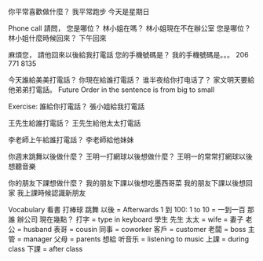 你平常喜歡做什麼？ 
我平常跑步
今天是星期日

Phone call
請問， 您是哪位？
林小姐在嗎？
林小姐現在不在辦公室
您是哪位？
林小姐什麼時候回來？
下午回來

麻煩您， 請他回來以後給我打電話
您的手機號碼是？
我的手機號碼是。。。
206 771 8135

今天誰給美美打電話？
你現在給誰打電話？
谁半夜给你打电话了？
家文明天要給他弟弟打電話。 Future
Order in the sentence is from big to small

Exercise:
誰給你打電話？
張小姐給我打電話

王先生給誰打電話？
王先生給他太太打電話

李老師上午給誰打電話？
李老師給他妹妹

你週末跳舞以後做什麼？
王明一打網球以後想做什麼？
王明一的常常打網球以後想聽音樂

你的朋友下課想做什麼？
我的朋友下課以後想吃墨西哥菜
我的朋友下課以後想回家
我上課時候認識新朋友

Vocabulary
看書
打棒球
跳舞
以後 = Afterwards
1 到 100: 1 to 10  = 一到一百
那
誰
辦公司
現在幾點？
打字 = type in keyboard
學生
先生
太太 = wife = 妻子
老公 = husband
表哥 = cousin
同事 = coworker
客戶 = customer
老闆 = boss
主管 = manager
父母 = parents
想給 
听音乐 = listening to music
上課 = during class
下課 = after class
